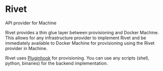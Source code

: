 # Rivet
API provider for Machine

Rivet provides a thin glue layer between provisioning and Docker Machine.  This
allows for any infrastructure provider to implement Rivet and be immediately
available to Docker Machine for provisioning using the Rivet provider in Machine.

Rivet uses [Pluginhook](https://github.com/progrium/pluginhook) for
provisioning.  You can use any scripts (shell, python, binaries) for the backend
implementation.
